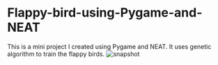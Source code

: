 # Flappy-bird-using-Pygame-and-NEAT
This is a mini project I created using Pygame and NEAT. It uses genetic algorithm to train the flappy birds.
![snapshot](https://user-images.githubusercontent.com/40319846/103397376-3ac71000-4b60-11eb-9bed-193de9f0a4b2.png)

